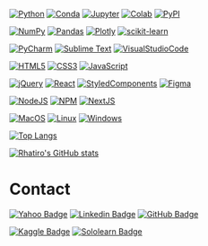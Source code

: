 <!-- # Bio -->

<!-- - 👋 Hi, I’m Roberto Hatiro, or also @rhatiro. -->
<!-- - 👀 I’m interested in learning as much as possible about development, programming languages and data science to achieve my goal of migrating my professional career from audiovisual. -->
<!-- - 🌱 I’m currently learning HTML, CSS, JavaScript, jQuery, React, Python, SQL, Data Science and Machine Learning. -->
<!-- - 💞️ I’m looking to collaborate on all projects and challenges that give me the opportunity to demonstrate my potential. -->
<!-- - 📫 How to reach me can be through my email roberto.nishiyama@yahoo.com.br or [LinkedIn](https://www.linkedin.com/in/rhatiro/). -->


<!--  -->


[![Python](https://img.shields.io/badge/Python-FFD43B?style=flat-square&logo=python&logoColor=blue)]()
[![Conda](https://img.shields.io/badge/conda-342B029.svg?&style=flat-square&logo=anaconda&logoColor=white)]()
[![Jupyter](https://img.shields.io/badge/Jupyter-F37626.svg?&style=flat-square&logo=Jupyter&logoColor=white)]()
[![Colab](https://img.shields.io/badge/Colab-F9AB00?style=flat-square&logo=googlecolab&color=525252)]()
[![PyPI](https://img.shields.io/badge/pypi-3775A9?style=flat-square&logo=pypi&logoColor=white)]()

[![NumPy](https://img.shields.io/badge/Numpy-777BB4?style=flat-square&logo=numpy&logoColor=white)]()
[![Pandas](https://img.shields.io/badge/Pandas-2C2D72?style=flat-square&logo=pandas&logoColor=white)]()
[![Plotly](https://img.shields.io/badge/Plotly-239120?style=flat-square&logo=plotly&logoColor=white)]()
[![scikit-learn](https://img.shields.io/badge/scikit_learn-F7931E?style=flat-square&logo=scikit-learn&logoColor=white)]()
<!-- [![SciPy](https://img.shields.io/badge/SciPy-654FF0?style=flat-square&logo=SciPy&logoColor=white)]() -->

[![PyCharm](https://img.shields.io/badge/PyCharm-000000.svg?&style=flat-square&logo=PyCharm&logoColor=white)]()
[![Sublime Text](https://img.shields.io/badge/sublime_text-%23575757.svg?&style=flat-square&logo=sublime-text&logoColor=important)]()
[![VisualStudioCode](https://img.shields.io/badge/Visual_Studio_Code-0078D4?style=flat-square&logo=visual%20studio%20code&logoColor=white)]()

[![HTML5](https://img.shields.io/badge/HTML5-E34F26?style=flat-square&logo=html5&logoColor=white)]()
[![CSS3](https://img.shields.io/badge/CSS3-1572B6?style=flat-square&logo=css3&logoColor=white)]()
[![JavaScript](https://img.shields.io/badge/JavaScript-323330?style=flat-square&logo=javascript&logoColor=F7DF1E)]()
<!-- [![TypeScript](https://img.shields.io/badge/TypeScript-007ACC?style=flat-square&logo=typescript&logoColor=white)]() -->

[![jQuery](https://img.shields.io/badge/jQuery-0769AD?style=flat-square&logo=jquery&logoColor=white)]()
[![React](https://img.shields.io/badge/React-20232A?style=flat-square&logo=react&logoColor=61DAFB)]()
[![StyledComponents](https://img.shields.io/badge/styled--components-DB7093?style=flat-square&logo=styled-components&logoColor=white)]()
[![Figma](https://img.shields.io/badge/Figma-F24E1E?style=flat-square&logo=figma&logoColor=white)]()

[![NodeJS](https://img.shields.io/badge/Node.js-339933?style=flat-square&logo=nodedotjs&logoColor=white)]()
[![NPM](https://img.shields.io/badge/npm-CB3837?style=flat-square&logo=npm&logoColor=white)]()
[![NextJS](https://img.shields.io/badge/next.js-000000?style=flat-square&logo=nextdotjs&logoColor=white)]()

<!-- [![iOS](https://img.shields.io/badge/iOS-000000?style=flat-square&logo=ios&logoColor=white)]() -->
[![MacOS](https://img.shields.io/badge/mac%20os-000000?style=flat-square&logo=apple&logoColor=white)]()
[![Linux](https://img.shields.io/badge/Linux-FCC624?style=flat-square&logo=linux&logoColor=black)]()
[![Windows](https://img.shields.io/badge/Windows-0078D6?style=flat-square&logo=windows&logoColor=white)]()
<!-- [![Ubuntu](https://img.shields.io/badge/Ubuntu-E95420?style=flat-square&logo=ubuntu&logoColor=white)]() -->
<!-- [![Lubuntu](https://img.shields.io/badge/Lubuntu-0068C8?style=flat-square&logo=lubuntu&logoColor=white)]() -->
<!-- [![Zorin OS](https://img.shields.io/badge/Zorin%20OS-0CC1F3?style=flat-square&logo=zorin&logoColor=white)]() -->


<!--  -->


<!-- [![Top Langs](https://github-readme-stats.vercel.app/api/top-langs/?username=rhatiro&theme=transparent)]() -->

[![Top Langs](https://github-readme-stats.vercel.app/api/top-langs/?username=rhatiro&layout=compact&theme=transparent)]()

[![Rhatiro's GitHub stats](https://github-readme-stats.vercel.app/api?username=rhatiro&theme=transparent)]()


<!--  -->


# Contact

[![Yahoo Badge](https://img.shields.io/badge/roberto.nishiyama@yahoo.com.br-410093?style=flat-square&logo=yahoo)](mailto:roberto.nishiyama@yahoo.com.br)
[![Linkedin Badge](https://img.shields.io/badge/Roberto%20Hatiro-blue?style=flat-square&logo=linkedin&logoColor=white)](https://www.linkedin.com/in/rhatiro/)
[![GitHub Badge](https://img.shields.io/badge/rhatiro-black?style=flat-square&logo=github&logoColor=white)](https://github.com/rhatiro)

[![Kaggle Badge](https://img.shields.io/badge/Kaggle-20BEFF?style=flat-square&logo=Kaggle&logoColor=white)](https://www.kaggle.com/robertohatiro)
[![Sololearn Badge](https://img.shields.io/badge/Sololearn-3a464b?style=flat-square&logo=Sololearn&logoColor=white)](https://www.sololearn.com/profile/25785988)


<!--  -->


<!---
rhatiro/rhatiro is a ✨ special ✨ repository because its `README.md` (this file) appears on your GitHub profile.
You can click the Preview link to take a look at your changes.
--->
